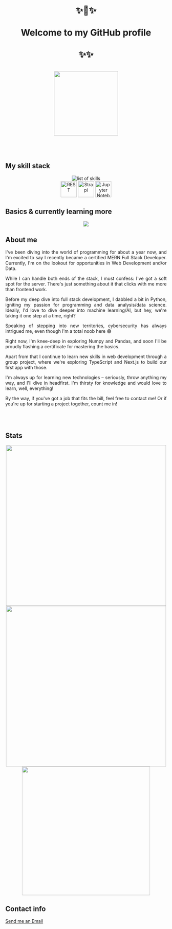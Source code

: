 <h1 align="center">✨💫✨</br></br>Welcome to my GitHub profile</br></br>✨✨</br></br>

<div align="center">
	<img align="center" src="https://github.com/Melina412/Melina412/blob/main/goat.gif?raw=true" width="200"/>	
</div>
</h1>
</br></br>

## My skill stack

<div align="center">
    <img src="https://skillicons.dev/icons?i=html,css,js,ts,py,mongodb,express,react,nodejs,git,github,githubactions,docker,npm,sass,tailwind,netlify,vite,vscode,jest,figma,apple,discord,notion,twitter,anaconda,pycharm,webstorm,sublime,windows&perline=10" alt="list of skills" title="html,css,javascript,typescript,python,mongodb,express,react,nodejs,git,github,githubactions,docker,npm,sass,tailwind,netlify,vite,vscode,jest,figma,apple,discord,notion,twitter,anaconda,pycharm,webstorm,sublime,windows"/></br>
	<img width="50" src="https://user-images.githubusercontent.com/25181517/192107858-fe19f043-c502-4009-8c47-476fc89718ad.png" alt="REST" title="REST"/>
	<img width="50" src="https://github.com/marwin1991/profile-technology-icons/assets/54946572/0ed1571c-e3df-4f34-94df-102c0afbdb2b" alt="Strapi" title="Strapi"/>
	<img width="50" src="https://user-images.githubusercontent.com/25181517/183914128-3fc88b4a-4ac1-40e6-9443-9a30182379b7.png" alt="Jupyter Notebook" title="Jupyter Notebook"/>
</div>

## Basics & currently learning more

<div align="center">
    <img src="https://skillicons.dev/icons?i=next,vue,postgres,prisma,fastapi,flask,django" />
</div>

## About me

<div align="justify">
	<p>I've been diving into the world of programming for about a year now, and I'm excited to say I recently became a certified MERN Full Stack Developer. Currently, I'm on the lookout for opportunities in Web Development and/or Data.
	
While I can handle both ends of the stack, I must confess: I've got a soft spot for the server. There's just something about it that clicks with me more than frontend work.
	
Before my deep dive into full stack development, I dabbled a bit in Python, igniting my passion for programming and data analysis/data science. Ideally, I'd love to dive deeper into machine learning/AI, but hey, we're taking it one step at a time, right?
	
Speaking of stepping into new territories, cybersecurity has always intrigued me, even though I'm a total noob here 😅
	
Right now, I'm knee-deep in exploring Numpy and Pandas, and soon I'll be proudly flashing a certificate for mastering the basics.
	
Apart from that I continue to learn new skills in web development through a group project, where we're exploring TypeScript and Next.js to build our first app with those.
	
I'm always up for learning new technologies – seriously, throw anything my way, and I'll dive in headfirst. I'm thirsty for knowledge and would love to learn, well, everything!
	
By the way, if you've got a job that fits the bill, feel free to contact me! Or if you're up for starting a project together, count me in!</p> 
<div/>	
</br></br>

## Stats

<div id="stats" align="center">
  <img src="https://github-readme-stats.vercel.app/api?username=Melina412&theme=material-palenight&show_icons=true&hide_border=false&count_private=true" width="500"/>
</div>

<div id="streak" align="center">
  <img src="https://github-readme-streak-stats.herokuapp.com/?user=Melina412&theme=material-palenight&hide_border=false" width="500"/>
</div>

<div id="languages" align="center">
  <img src="https://github-readme-stats.vercel.app/api/top-langs/?username=Melina412&theme=material-palenight&show_icons=true&hide_border=false&layout=donut&langs_count=10" width="400"/>
</div>

## Contact info

<a href="mailto:melina.webdev@gmail.com">Send me an Email</a>
